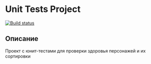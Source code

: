 # Unit Tests Project

[![Build status](https://ci.appveyor.com/api/projects/status/5qj94jmp68u66vwp?svg=true)](https://ci.appveyor.com/project/kovalkante33/unit)

## Описание
Проект с юнит-тестами для проверки здоровья персонажей и их сортировки